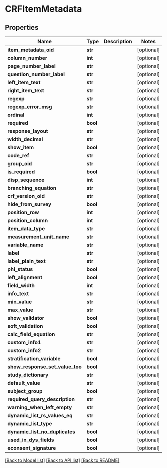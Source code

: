 # CRFItemMetadata

## Properties
Name | Type | Description | Notes
------------ | ------------- | ------------- | -------------
**item_metadata_oid** | **str** |  | [optional] 
**column_number** | **int** |  | [optional] 
**page_number_label** | **str** |  | [optional] 
**question_number_label** | **str** |  | [optional] 
**left_item_text** | **str** |  | [optional] 
**right_item_text** | **str** |  | [optional] 
**regexp** | **str** |  | [optional] 
**regexp_error_msg** | **str** |  | [optional] 
**ordinal** | **int** |  | [optional] 
**required** | **bool** |  | [optional] 
**response_layout** | **str** |  | [optional] 
**width_decimal** | **str** |  | [optional] 
**show_item** | **bool** |  | [optional] 
**code_ref** | **str** |  | [optional] 
**group_oid** | **str** |  | [optional] 
**is_required** | **bool** |  | [optional] 
**disp_sequence** | **int** |  | [optional] 
**branching_equation** | **str** |  | [optional] 
**crf_version_oid** | **str** |  | [optional] 
**hide_from_survey** | **bool** |  | [optional] 
**position_row** | **int** |  | [optional] 
**position_column** | **int** |  | [optional] 
**item_data_type** | **str** |  | [optional] 
**measurement_unit_name** | **str** |  | [optional] 
**variable_name** | **str** |  | [optional] 
**label** | **str** |  | [optional] 
**label_plain_text** | **str** |  | [optional] 
**phi_status** | **bool** |  | [optional] 
**left_alignment** | **bool** |  | [optional] 
**field_width** | **int** |  | [optional] 
**info_text** | **str** |  | [optional] 
**min_value** | **str** |  | [optional] 
**max_value** | **str** |  | [optional] 
**show_validator** | **bool** |  | [optional] 
**soft_validation** | **bool** |  | [optional] 
**calc_field_equation** | **str** |  | [optional] 
**custom_info1** | **str** |  | [optional] 
**custom_info2** | **str** |  | [optional] 
**stratification_variable** | **bool** |  | [optional] 
**show_response_set_value_too** | **bool** |  | [optional] 
**study_dictionary** | **str** |  | [optional] 
**default_value** | **str** |  | [optional] 
**subject_group** | **bool** |  | [optional] 
**required_query_description** | **str** |  | [optional] 
**warning_when_left_empty** | **str** |  | [optional] 
**dynamic_list_rs_values_eq** | **str** |  | [optional] 
**dynamic_list_type** | **str** |  | [optional] 
**dynamic_list_no_duplicates** | **bool** |  | [optional] 
**used_in_dys_fields** | **bool** |  | [optional] 
**econsent_signature** | **bool** |  | [optional] 

[[Back to Model list]](../README.md#documentation-for-models) [[Back to API list]](../README.md#documentation-for-api-endpoints) [[Back to README]](../README.md)


